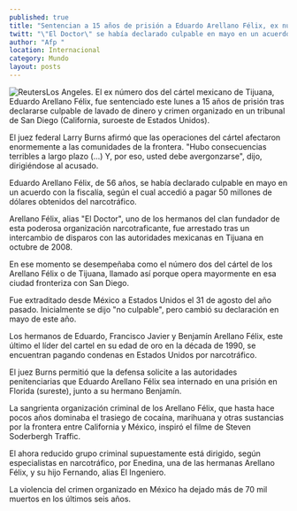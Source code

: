 ```yaml
---
published: true
title: "Sentencian a 15 años de prisión a Eduardo Arellano Félix, ex número dos del cártel de Tijuana"
twitt: "\"El Doctor\" se había declarado culpable en mayo en un acuerdo con la fiscalía, y accedió a pagar 50 mdd obtenidos del narcotráfico"
author: "Afp "
location: Internacional
category: Mundo
layout: posts
---
```


![Reuters](http://i.imgur.com/qudHogcm.jpg)Los Angeles. El ex número dos del cártel mexicano de Tijuana, Eduardo Arellano Félix, fue sentenciado este lunes a 15 años de prisión tras declararse culpable de lavado de dinero y crimen organizado en un tribunal de San Diego (California, suroeste de Estados Unidos).

El juez federal Larry Burns afirmó que las operaciones del cártel afectaron enormemente a las comunidades de la frontera. "Hubo consecuencias terribles a largo plazo (...) Y, por eso, usted debe avergonzarse", dijo, dirigiéndose al acusado.

Eduardo Arellano Félix, de 56 años, se había declarado culpable en mayo en un acuerdo con la fiscalía, según el cual accedió a pagar 50 millones de dólares obtenidos del narcotráfico.

Arellano Félix, alias "El Doctor", uno de los hermanos del clan fundador de esta poderosa organización narcotraficante, fue arrestado tras un intercambio de disparos con las autoridades mexicanas en Tijuana en octubre de 2008.

En ese momento se desempeñaba como el número dos del cártel de los Arellano Félix o de Tijuana, llamado así porque opera mayormente en esa ciudad fronteriza con San Diego.

Fue extraditado desde México a Estados Unidos el 31 de agosto del año pasado. Inicialmente se dijo "no culpable", pero cambió su declaración en mayo de este año.

Los hermanos de Eduardo, Francisco Javier y Benjamín Arellano Félix, este último el líder del cartel en su edad de oro en la década de 1990, se encuentran pagando condenas en Estados Unidos por narcotráfico.

El juez Burns permitió que la defensa solicite a las autoridades penitenciarias que Eduardo Arellano Félix sea internado en una prisión en Florida (sureste), junto a su hermano Benjamín.

La sangrienta organización criminal de los Arellano Félix, que hasta hace pocos años dominaba el trasiego de cocaína, marihuana y otras sustancias por la frontera entre California y México, inspiró el filme de Steven Soderbergh Traffic.

El ahora reducido grupo criminal supuestamente está dirigido, según especialistas en narcotráfico, por Enedina, una de las hermanas Arellano Félix, y su hijo Fernando, alias El Ingeniero.

La violencia del crimen organizado en México ha dejado más de 70 mil muertos en los últimos seis años.
